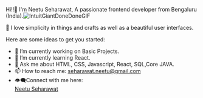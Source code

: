  Hi!!👋
 I'm Neetu Seharawat, A passionate frontend developer from Bengaluru (India).![IntuitGiantDoneDoneGIF](https://user-images.githubusercontent.com/116377226/215323404-5b7ab425-f2e6-464a-a15c-17ff51e61c76.gif)
 
👀 I love simplicity in things and crafts as well as a beautiful user interfaces.

Here are some ideas to get you started:
- 🔭 I’m currently working on Basic Projects.
- 🌱 I’m currently learning React.
- 💬  Ask me about HTML, CSS,  Javascript,  React, SQL,Core JAVA.
- 📫 How to reach me: seharawat.neetu@gmail.com
- 👁️‍🗨️Connect with me here: <div class="badge-base LI-profile-badge" data-locale="en_US" data-size="medium" data-theme="dark" data-type="VERTICAL" data-vanity="neetu-seharawat" data-version="v1"><a class="badge-base__link LI-simple-link" href="https://in.linkedin.com/in/neetu-seharawat?trk=profile-badge">Neetu Seharawat</a></div>         


